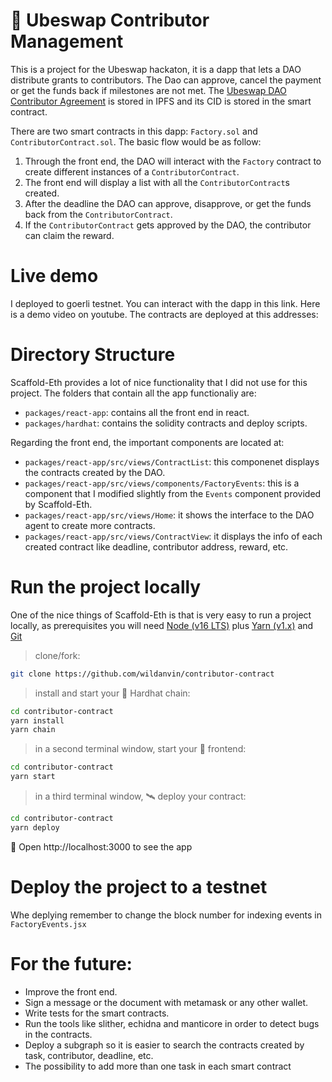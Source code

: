 # 🤝 Ubeswap Contributor Management

This is a project for the Ubeswap hackaton, it is a dapp that lets a DAO distribute grants to contributors. The Dao can approve, cancel the payment or get the funds back if milestones are not met. The [Ubeswap DAO Contributor Agreement](https://docs.google.com/document/d/101BINrXZhpJU148X-zO9kl7JDqHHZqBmddjm9ByohxQ/edit?usp=sharing) is stored in IPFS and its CID is stored in the smart contract.

There are two smart contracts in this dapp: `Factory.sol` and `ContributorContract.sol`. The basic flow would be as follow:

1. Through the front end, the DAO will interact with the `Factory` contract to create different instances of a `ContributorContract`.
2. The front end will display a list with all the `ContributorContract`s created.
3. After the deadline the DAO can approve, disapprove, or get the funds back from the `ContributorContract`.
4. If the `ContributorContract` gets approved by the DAO, the contributor can claim the reward.

# Live demo

I deployed to goerli testnet. You can interact with the dapp in this link.
Here is a demo video on youtube.
The contracts are deployed at this addresses:

# Directory Structure

Scaffold-Eth provides a lot of nice functionality that I did not use for this project. The folders that contain all the app functionaliy are:

- `packages/react-app`: contains all the front end in react.
- `packages/hardhat`: contains the solidity contracts and deploy scripts.

Regarding the front end, the important components are located at:

- `packages/react-app/src/views/ContractList`: this componenet displays the contracts created by the DAO.
- `packages/react-app/src/views/components/FactoryEvents`: this is a component that I modified slightly from the `Events` component provided by Scaffold-Eth.
- `packages/react-app/src/views/Home`: it shows the interface to the DAO agent to create more contracts.
- `packages/react-app/src/views/ContractView`: it displays the info of each created contract like deadline, contributor address, reward, etc.

# Run the project locally

One of the nice things of Scaffold-Eth is that is very easy to run a project locally, as prerequisites you will need [Node (v16 LTS)](https://nodejs.org/en/download/) plus [Yarn (v1.x)](https://classic.yarnpkg.com/en/docs/install/) and [Git](https://git-scm.com/downloads)

> clone/fork:

```bash
git clone https://github.com/wildanvin/contributor-contract
```

> install and start your 👷‍ Hardhat chain:

```bash
cd contributor-contract
yarn install
yarn chain
```

> in a second terminal window, start your 📱 frontend:

```bash
cd contributor-contract
yarn start
```

> in a third terminal window, 🛰 deploy your contract:

```bash
cd contributor-contract
yarn deploy
```

📱 Open http://localhost:3000 to see the app

# Deploy the project to a testnet

Whe deplying remember to change the block number for indexing events in `FactoryEvents.jsx`

# For the future:

- Improve the front end.
- Sign a message or the document with metamask or any other wallet.
- Write tests for the smart contracts.
- Run the tools like slither, echidna and manticore in order to detect bugs in the contracts.
- Deploy a subgraph so it is easier to search the contracts created by task, contributor, deadline, etc.
- The possibility to add more than one task in each smart contract
